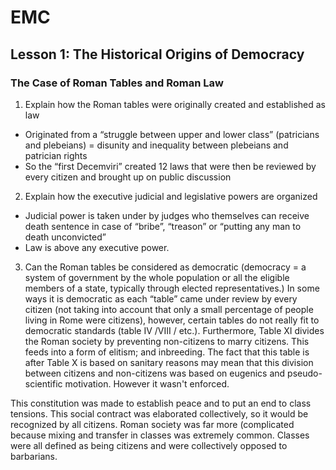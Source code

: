 
# EMC 

## Lesson 1: The Historical Origins of Democracy

### The Case of Roman Tables and Roman Law

1.  Explain how the Roman tables were originally created and established as law
-   Originated from a “struggle between upper and lower class” (patricians and plebeians) = disunity and inequality between plebeians and patrician rights
-   So the “first Decemviri” created 12 laws that were then be reviewed by every citizen and brought up on public discussion
2.  Explain how the executive judicial and legislative powers are organized
-   Judicial power is taken under by judges who themselves can receive death sentence in case of “bribe”, “treason” or “putting any man to death unconvicted”
-   Law is above any executive power.
3.  Can the Roman tables be considered as democratic (democracy = a system of government by the whole population or all the eligible members of a state, typically through elected representatives.)
In some ways it is democratic as each “table” came under review by every citizen (not taking into account that only a small percentage of people living in Rome were citizens), however, certain tables do not really fit to democratic standards (table IV /VIII / etc.). Furthermore, Table XI divides the Roman society by preventing non-citizens to marry citizens. This feeds into a form of elitism; and inbreeding. The fact that this table is after Table X  is based on sanitary reasons may mean that this division between citizens and non-citizens was based on eugenics and pseudo-scientific motivation. However it wasn't enforced. 

This constitution was made to establish peace and to put an end to class tensions. This social contract was elaborated collectively, so it would be recognized by all citizens. Roman society was far more (complicated because mixing and transfer in classes was extremely common. Classes were all defined as being citizens and were collectively opposed to barbarians. 
<!--stackedit_data:
eyJoaXN0b3J5IjpbMTk1MzE0MDEyNiwtMzMyMTg3MTg4LDczNz
YwOTI2MSw0Mzg5ODQzMjUsLTE4MzU0ODc5MDBdfQ==
-->